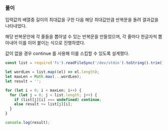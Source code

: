### 풀이

입력값의 배열중 길이의 최대값을 구한 다음 해당 최대값만큼 반복문을 돌려 결과값을 나타내었다.

해당 반복문안에 각 줄들을 뽑아낼 수 있는 반복문을 만들었으며, 각 줄마다 한글자씩 뽑아내어 이를 이어 붙이는 식으로 진행하였다.

값이 없을 경우 continue 를 사용해 이를 스킵할 수 있도록 설계했다.

```javascript
const list = require('fs').readFileSync('/dev/stdin').toString().trim().split('\n');

let wordLen = list.map((el) => el.length);
let maxLen = Math.max(...wordLen);
let result = '';

for (let i = 0; i < maxLen; i++) {
  for (let j = 0; j < list.length; j++) {
    if (list[j][i] === undefined) continue;
    else result += list[j][i];
  }
}

console.log(result);
```
